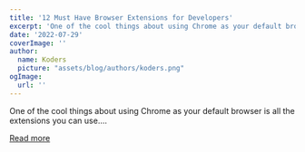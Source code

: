 ```yaml
---
title: '12 Must Have Browser Extensions for Developers'
excerpt: 'One of the cool things about using Chrome as your default browser is all the extensions you can use....'
date: '2022-07-29'
coverImage: ''
author:
  name: Koders
  picture: "assets/blog/authors/koders.png"
ogImage:
  url: ''
---
```


One of the cool things about using Chrome as your default browser is all the extensions you can use....

[Read more](https://dev.to/devsimc/12-must-have-browser-extensions-for-developers-163d)
